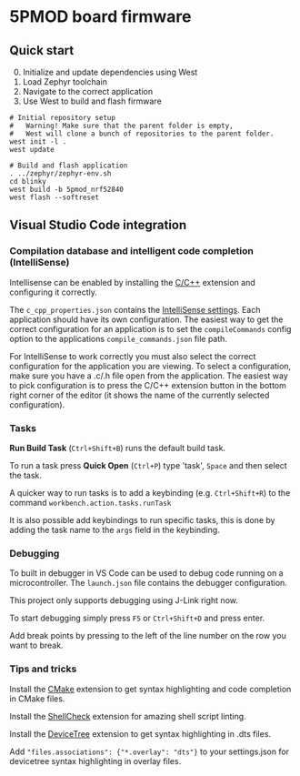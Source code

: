 # 5PMOD board firmware

## Quick start
0. Initialize and update dependencies using West
1. Load Zephyr toolchain
2. Navigate to the correct application 
3. Use West to build and flash firmware

```
# Initial repository setup
#   Warning! Make sure that the parent folder is empty,
#   West will clone a bunch of repositories to the parent folder. 
west init -l .
west update

# Build and flash application
. ../zephyr/zephyr-env.sh
cd blinky
west build -b 5pmod_nrf52840
west flash --softreset
```

## Visual Studio Code integration
### Compilation database and intelligent code completion (IntelliSense)
Intellisense can be enabled by installing the [C/C++](https://marketplace.visualstudio.com/items?itemName=ms-vscode.cpptools) extension and configuring it correctly.

The `c_cpp_properties.json` contains the [IntelliSense settings](https://code.visualstudio.com/docs/cpp/c-cpp-properties-schema-reference). Each application should have its own configuration. The easiest way to get the correct configuration for an application is to set the `compileCommands` config option to the applications `compile_commands.json` file path.

For IntelliSense to work correctly you must also select the correct configuration for the application you are viewing. To select a configuration, make sure you have a .c/.h file open from the application. The easiest way to pick configuration is to press the C/C++ extension button in the bottom right corner of the editor (it shows the name of the currently selected configuration).

### Tasks
**Run Build Task** (`Ctrl+Shift+B`) runs the default build task.

To run a task press **Quick Open** (`Ctrl+P`) type 'task', `Space` and then select the task.

A quicker way to run tasks is to add a keybinding (e.g. `Ctrl+Shift+R`) to the command `workbench.action.tasks.runTask` 

It is also possible add keybindings to run specific tasks, this is done by adding the task name to the `args` field in the keybinding.

### Debugging
To built in debugger in VS Code can be used to debug code running on a microcontroller. The `launch.json` file contains the debugger configuration.

This project only supports debugging using J-Link right now.

To start debugging simply press `F5` or `Ctrl+Shift+D` and press enter.

Add break points by pressing to the left of the line number on the row you want to break.

### Tips and tricks
Install the [CMake](https://marketplace.visualstudio.com/items?itemName=twxs.cmake) extension to get syntax highlighting and code completion in CMake files. 

Install the [ShellCheck](https://marketplace.visualstudio.com/items?itemName=timonwong.shellcheck) extension for amazing shell script linting.

Install the [DeviceTree](https://marketplace.visualstudio.com/items?itemName=plorefice.devicetree) extension to get syntax highlighting in .dts files.

Add `"files.associations": {"*.overlay": "dts"}` to your settings.json for devicetree syntax highlighting in overlay files. 
